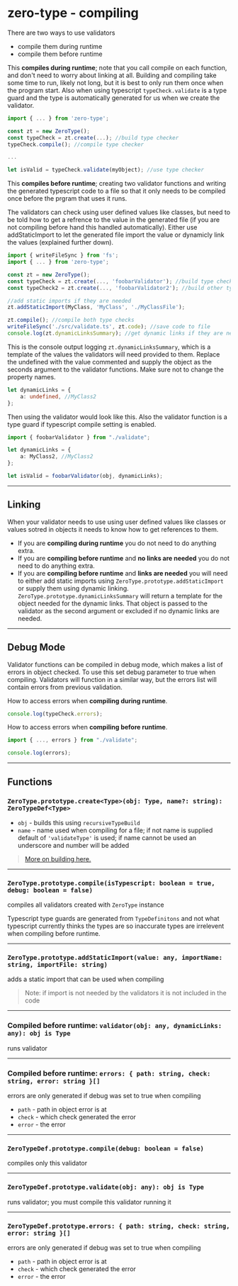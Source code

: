 # zero-type - compiling

There are two ways to use validators
- compile them during runtime
- compile them before runtime

This **compiles during runtime**; note that you call compile on each function, and don't need to worry about linking at all. Building and compiling take some time to run, likely not long, but it is best to only run them once when the program start. Also when using typescript `typeCheck.validate` is a type guard and the type is automatically generated for us when we create the validator.

```typescript
import { ... } from 'zero-type';

const zt = new ZeroType();
const typeCheck = zt.create(...); //build type checker
typeCheck.compile(); //compile type checker

...

let isValid = typeCheck.validate(myObject); //use type checker
```

This **compiles before runtime**; creating two validator functions and writing the generated typescript code to a file so that it only needs to be compiled once before the prgram that uses it runs.

The validators can check using user defined values like classes, but need to be told how to get a refrence to the value in the generated file (if you are not compiling before hand this handled automatically). Either use addStaticImport to let the generated file import the value or dynamicly link the values (explained further down).

```typescript
import { writeFileSync } from 'fs';
import { ... } from 'zero-type';

const zt = new ZeroType();
const typeCheck = zt.create(..., 'foobarValidator'); //build type checker
const typeCheck2 = zt.create(..., 'foobarValidator2'); //build other type checker

//add static imports if they are needed
zt.addStaticImport(MyClass, 'MyClass', './MyClassFile');

zt.compile(); //compile both type checks
writeFileSync('./src/validate.ts', zt.code); //save code to file
console.log(zt.dynamicLinksSummary); //get dynamic links if they are needed
```

This is the console output logging `zt.dynamicLinksSummary`, which is a template of the values the validators will need provided to them. Replace the undefined with the value commented and supply the object as the seconds argument to the validator functions. Make sure not to change the property names.

```typescript
let dynamicLinks = {
	a: undefined, //MyClass2
};
```

Then using the validator would look like this. Also the validator function is a type guard if typescript compile setting is enabled.

```typescript
import { foobarValidator } from "./validate";

let dynamicLinks = {
	a: MyClass2, //MyClass2
};

let isValid = foobarValidator(obj, dynamicLinks);
```

---
## Linking

When your validator needs to use using user defined values like classes or values sotred in objects it needs to know how to get references to them.
- If you are **compiling during runtime** you do not need to do anything extra.
- If you are **compiling before runtime** and **no links are needed** you do not need to do anything extra.
- If you are **compiling before runtime** and **links are needed** you will need to either add static imports using `ZeroType.prototype.addStaticImport` or supply them using dynamic linking. `ZeroType.prototype.dynamicLinksSummary` will return a template for the object needed for the dynamic links. That object is passed to the validator as the second argument or excluded if no dynamic links are needed.

---
## Debug Mode

Validator functions can be compiled in debug mode, which makes a list of errors in object checked. To use this set debug parameter to true when compiling. Validators will function in a similar way, but the errors list will contain errors from previous validation.

How to access errors when **compiling during runtime**.
```typescript
console.log(typeCheck.errors);
```

How to access errors when **compiling before runtime**.
```typescript
import { ..., errors } from "./validate";

console.log(errors);
```

---
## Functions

### `ZeroType.prototype.create<Type>(obj: Type, name?: string): ZeroTypeDef<Type>`
- `obj` - builds this using `recursiveTypeBuild`
- `name` - name used when compiling for a file; if not name is supplied default of `'validateType'` is used; if name cannot be used an underscore and number will be added
> [More on building here.](https://github.com/dennisranish/zero-type/blob/master/docs/building.md)

---
### `ZeroType.prototype.compile(isTypescript: boolean = true, debug: boolean = false)`
compiles all validators created with `ZeroType` instance

Typescript type guards are generated from `TypeDefinitons` and not what typescript currently thinks the types are so inaccurate types are irrelevent when compiling before runtime.

---
### `ZeroType.prototype.addStaticImport(value: any, importName: string, importFile: string)`
adds a static import that can be used when compiling
> Note: if import is not needed by the validators it is not included in the code

---
### Compiled before runtime: `validator(obj: any, dynamicLinks: any): obj is Type`
runs validator


---
### Compiled before runtime: `errors: { path: string, check: string, error: string }[]`
errors are only generated if debug was set to true when compiling
- `path` - path in object error is at
- `check` - which check generated the error
- `error` - the error
---
### `ZeroTypeDef.prototype.compile(debug: boolean = false)`
compiles only this validator

---
### `ZeroTypeDef.prototype.validate(obj: any): obj is Type`
runs validator; you must compile this validator running it

---
### `ZeroTypeDef.prototype.errors: { path: string, check: string, error: string }[]`
errors are only generated if debug was set to true when compiling
- `path` - path in object error is at
- `check` - which check generated the error
- `error` - the error